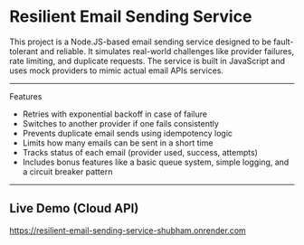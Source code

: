 # Resilient Email Sending Service

This project is a Node.JS-based email sending service designed to be fault-tolerant and reliable. It simulates real-world challenges like provider failures, rate limiting, and duplicate requests. The service is built in JavaScript and uses mock providers to mimic actual email APIs services.

---

Features

- Retries with exponential backoff in case of failure
- Switches to another provider if one fails consistently
- Prevents duplicate email sends using idempotency logic
- Limits how many emails can be sent in a short time
- Tracks status of each email (provider used, success, attempts)
- Includes bonus features like a basic queue system, simple logging, and a circuit breaker pattern

---

## Live Demo (Cloud API)
https://resilient-email-sending-service-shubham.onrender.com


